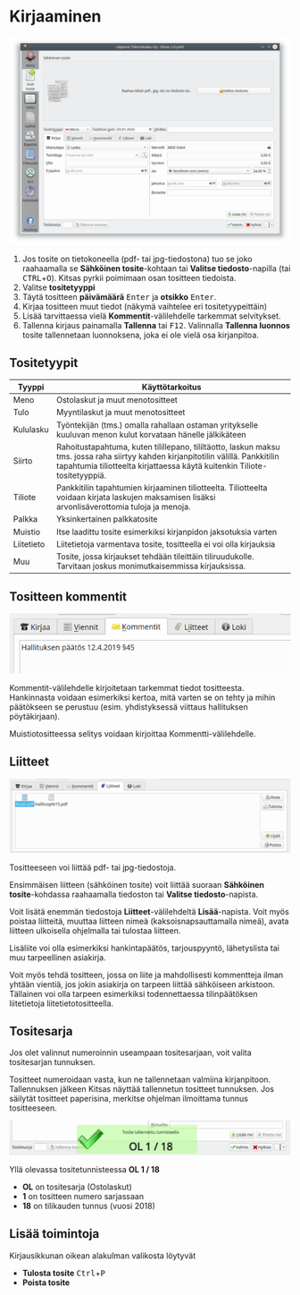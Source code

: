 # Kirjaaminen


![](tyhjakirjaus.png)

1. Jos tosite on tietokoneella (pdf- tai jpg-tiedostona) tuo se joko raahaamalla se **Sähköinen tosite**-kohtaan tai **Valitse tiedosto**-napilla (tai <kbd>CTRL</kbd>+<kbd>O</kbd>).
    Kitsas pyrkii poimimaan osan tositteen tiedoista.
2. Valitse **tositetyyppi**    
3. Täytä tositteen **päivämäärä** <kbd>Enter</kbd> ja **otsikko** <kbd>Enter</kbd>.
4. Kirjaa tositteen muut tiedot (näkymä vaihtelee eri tositetyypeittäin)
5. Lisää tarvittaessa vielä **Kommentit**-välilehdelle tarkemmat selvitykset.
6. Tallenna kirjaus painamalla **Tallenna** tai <kbd>F12</kbd>. Valinnalla **Tallenna luonnos** tosite tallennetaan luonnoksena, joka ei ole vielä osa kirjanpitoa.

## Tositetyypit

Tyyppi    | Käyttötarkoitus
----------|-----------------------
Meno      | Ostolaskut ja muut menotositteet
Tulo      | Myyntilaskut ja muut menotositteet
Kululasku | Työntekijän (tms.) omalla rahallaan ostaman yritykselle kuuluvan menon kulut korvataan hänelle jälkikäteen
Siirto    | Rahoitustapahtuma, kuten tilillepano, tililtäotto, laskun maksu tms. jossa raha siirtyy kahden kirjanpitotilin välillä. Pankkitilin tapahtumia tiliotteelta kirjattaessa käytä kuitenkin Tiliote-tositetyyppiä.
Tiliote   | Pankkitilin tapahtumien kirjaaminen tiliotteelta. Tiliotteelta voidaan kirjata laskujen maksamisen lisäksi arvonlisäverottomia tuloja ja menoja.
Palkka    | Yksinkertainen palkkatosite
Muistio   | Itse laadittu tosite esimerkiksi kirjanpidon jaksotuksia varten
Liitetieto | Liitetietoja varmentava tosite, tositteella ei voi olla kirjauksia
Muu       | Tosite, jossa kirjaukset tehdään tileittäin tiliruudukolle. Tarvitaan joskus monimutkaisemmissa kirjauksissa.


## Tositteen kommentit

![](kommentti.png)

Kommentit-välilehdelle kirjoitetaan tarkemmat tiedot tositteesta. Hankinnasta voidaan esimerkiksi kertoa, mitä varten se on tehty ja mihin päätökseen se perustuu (esim. yhdistyksessä viittaus hallituksen pöytäkirjaan).

Muistiotositteessa selitys voidaan kirjoittaa Kommentti-välilehdelle.

## Liitteet

![](liitteet.png)

Tositteeseen voi liittää pdf- tai jpg-tiedostoja.

Ensimmäisen liitteen (sähköinen tosite) voit liittää suoraan **Sähköinen tosite**-kohdassa raahaamalla tiedoston tai **Valitse tiedosto**-napista.

Voit lisätä enemmän tiedostoja **Liitteet**-välilehdeltä **Lisää**-napista. Voit myös poistaa liitteitä, muuttaa liitteen nimeä (kaksoisnapsauttamalla nimeä), avata liitteen ulkoisella ohjelmalla tai tulostaa liitteen.

Lisäliite voi olla esimerkiksi hankintapäätös, tarjouspyyntö, lähetyslista tai muu tarpeellinen asiakirja.

Voit myös tehdä tositteen, jossa on liite ja mahdollisesti kommentteja ilman yhtään vientiä, jos jokin asiakirja on tarpeen liittää sähköiseen arkistoon. Tällainen voi olla tarpeen esimerkiksi todennettaessa tilinpäätöksen liitetietoja liitetietotositteella.

## Tositesarja

Jos olet valinnut numeroinnin useampaan tositesarjaan, voit valita tositesarjan tunnuksen.

Tositteet numeroidaan vasta, kun ne tallennetaan valmiina kirjanpitoon. Tallennuksen jälkeen Kitsas näyttää tallennetun tositteet tunnuksen. Jos säilytät tositteet paperisina, merkitse ohjelman ilmoittama tunnus tositteeseen.

![](tositetunnus.png)

Yllä olevassa tositetunnisteessa **OL 1 / 18**

- **OL** on tositesarja (Ostolaskut)
- **1** on tositteen numero sarjassaan
- **18** on tilikauden tunnus (vuosi 2018)


## Lisää toimintoja

Kirjausikkunan oikean alakulman valikosta löytyvät

* **Tulosta tosite** <kbd>Ctrl</kbd>+<kbd>P</kbd>
* **Poista tosite**
